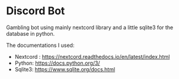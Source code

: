 # Discord Bot
Gambling bot using mainly nextcord library and a little sqlite3 for the database in python.

The documentations I used:

 - Nextcord : https://nextcord.readthedocs.io/en/latest/index.html
 - Python: https://docs.python.org/3/
 - Sqlite3: https://www.sqlite.org/docs.html
